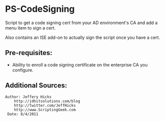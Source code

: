 # PS-CodeSigning
Script to get a code signing cert from your AD environment's CA and add a menu item to sign a cert.

Also contains an ISE add-on to actually sign the script once you have a cert.

## Pre-requisites:
* Ability to enroll a code signing certificate on the enterprise CA you configure.

## Additional Sources:
```
Author: Jeffery Hicks
    http://jdhitsolutions.com/blog
    http://twitter.com/JeffHicks
    http://www.ScriptingGeek.com
 Date: 8/4/2011
 ```
